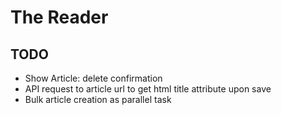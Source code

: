 # The Reader

TODO
----
* Show Article: delete confirmation
* API request to article url to get html title attribute upon save
* Bulk article creation as parallel task

